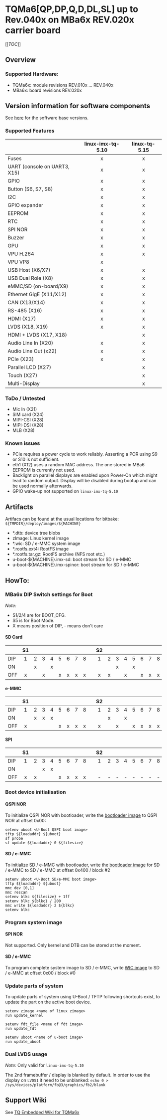 # TQMa6\[QP,DP,Q,D,DL,SL\] up to Rev.040x on MBa6x REV.020x carrier board

[[_TOC_]]

## Overview

### Supported Hardware:

* TQMa6x: module revisions REV.010x ... REV.040x
* MBa6x:  board revisions REV.020x

## Version information for software components

See [here](./README.SoftwareVersions.md) for the software base versions.

### Supported Features

|                              | linux-imx-tq-5.10 | linux-tq-5.15 |
| ---------------------------- | :---------------: | :-----------: |
| Fuses                        |       x           |      x        |
| UART (console on UART3, X15) |       x           |      x        |
| GPIO                         |       x           |      x        |
| Button (S6, S7, S8)          |       x           |      x        |
| I2C                          |       x           |      x        |
| GPIO expander                |       x           |      x        |
| EEPROM                       |       x           |      x        |
| RTC                          |       x           |      x        |
| SPI NOR                      |       x           |      x        |
| Buzzer                       |       x           |      x        |
| GPU                          |       x           |      x        |
| VPU H.264                    |       x           |      x        |
| VPU VP8                      |       x           |               |
| USB Host (X6/X7)             |       x           |      x        |
| USB Dual Role (X8)           |       x           |      x        |
| eMMC/SD (on-board/X9)        |       x           |      x        |
| Ethernet GigE (X11/X12)      |       x           |      x        |
| CAN (X13/X14)                |       x           |      x        |
| RS-485 (X16)                 |       x           |      x        |
| HDMI (X17)                   |       x           |      x        |
| LVDS (X18, X19)              |       x           |      x        |
| HDMI + LVDS (X17, X18)       |                   |      x        |
| Audio Line In (X20)          |       x           |      x        |
| Audio Line Out (x22)         |       x           |      x        |
| PCIe (X23)                   |       x           |      x        |
| Parallel LCD (X27)           |                   |      x        |
| Touch (X27)                  |                   |      x        |
| Multi-Display                |                   |      x        |

### ToDo / Untested
* Mic In (X21)
* SIM card (X24)
* MIPI-CSI (X28)
* MIPI-DSI (X28)
* MLB (X28)

### Known issues

- PCIe requires a power cycle to work reliably. Asserting a POR using S9 or S10 is not sufficient.
- eth1 (X12) uses a random MAC address. The one stored in MBa6 EEPROM is currently not used.
- Backlight on parallel displays are enabled upon Power-On which might lead to random output.
  Display will be disabled during bootup and can be used normally afterwards.
- GPIO wake-up not supported on `linux-imx-tq-5.10`

## Artifacts

Artifacs can be found at the usual locations for bitbake:
`${TMPDIR}/deploy/images/${MACHINE}`

* \*.dtb: device tree blobs
* zImage: Linux kernel image
* \*.wic: SD / e-MMC system image
* \*.rootfs.ext4: RootFS image
* \*.rootfs.tar.gz: RootFS archive (NFS root etc.)
* u-boot-${MACHINE}.imx-sd: boot stream for SD / e-MMC
* u-boot-${MACHINE}.imx-spinor: boot stream for SD / e-MMC

## HowTo:

### MBa6x DIP Switch settings for Boot

_Note:_

* S1/2/4 are for BOOT_CFG.
* S5 is for Boot Mode.
* X means position of DIP, - means don't care

#### SD Card

|         |  S1  |     |      |      |      |      |      |      |    |  S2 |     |     |     |     |     |     |     |    |  S4 |     |     |     |     |     |     |     |    |  S5 |     |
| ------- | :--: | :-: | :--: | :--: | :--: | :--: | :--: | :--: | -- | :-: | :-: | :-: | :-: | :-: | :-: | :-: | :-: | -- | :-: | :-: | :-: | :-: | :-: | :-: | :-: | :-: | -- | :-: | :-: |
| DIP     |  1   |  2  |  3   |  4   |  5   |  6   |  7   |  8   |    |  1  |  2  |  3  |  4  |  5  |  6  |  7  |  8  |    |  1  |  2  |  3  |  4  |  5  |  6  |  7  |  8  |    |  1  |  2  |
| ON      |      |  x  |      |  x   |      |      |      |      |    |     |     |  x  |     |  x  |     |     |     |    |     |     |     |     |     |     |     |     |    |  x  |     |
| OFF     |  x   |     |  x   |      |  x   |  x   |  x   |  x   |    |  x  |  x  |     |  x  |     |  x  |  x  |  x  |    |  -  |  -  |  -  |  -  |  -  |  -  |  -  |  -  |    |     |  x  |

#### e-MMC

|         |  S1  |     |      |      |      |      |      |      |    |  S2 |     |     |     |     |     |     |     |    |  S4 |     |     |     |     |     |     |     |    |  S5 |     |
| ------- | :--: | :-: | :--: | :--: | :--: | :--: | :--: | :--: | -- | :-: | :-: | :-: | :-: | :-: | :-: | :-: | :-: | -- | :-: | :-: | :-: | :-: | :-: | :-: | :-: | :-: | -- | :-: | :-: |
| DIP     |  1   |  2  |  3   |  4   |  5   |  6   |  7   |  8   |    |  1  |  2  |  3  |  4  |  5  |  6  |  7  |  8  |    |  1  |  2  |  3  |  4  |  5  |  6  |  7  |  8  |    |  1  |  2  |
| ON      |      |  x  |  x   |  x   |      |      |      |      |    |     |  x  |     |  x  |     |     |     |     |    |     |     |     |     |     |     |     |     |    |  x  |     |
| OFF     |  x   |     |      |      |  x   |  x   |  x   |  x   |    |  x  |     |  x  |     |  x  |  x  |  x  |  x  |    |  -  |  -  |  -  |  -  |  -  |  -  |  -  |  -  |    |     |  x  |

#### SPI

|         |  S1  |     |      |      |      |      |      |      |    |  S2 |     |     |     |     |     |     |     |    |  S4 |     |     |     |     |     |     |     |    |  S5 |     |
| ------- | :--: | :-: | :--: | :--: | :--: | :--: | :--: | :--: | -- | :-: | :-: | :-: | :-: | :-: | :-: | :-: | :-: | -- | :-: | :-: | :-: | :-: | :-: | :-: | :-: | :-: | -- | :-: | :-: |
| DIP     |  1   |  2  |  3   |  4   |  5   |  6   |  7   |  8   |    |  1  |  2  |  3  |  4  |  5  |  6  |  7  |  8  |    |  1  |  2  |  3  |  4  |  5  |  6  |  7  |  8  |    |  1  |  2  |
| ON      |      |     |  x   |  x   |      |      |      |      |    |     |     |     |     |     |     |     |     |    |     |     |     |  x  |  x  |     |     |     |    |  x  |     |
| OFF     |  x   |  x  |      |      |  x   |  x   |  x   |  x   |    |  -  |  -  |  -  |  -  |  -  |  -  |  -  |  -  |    |  x  |  x  |  x  |     |     |  x  |  x  |  x  |    |     |  x  |

### Boot device initialisation

#### QSPI NOR

To initialize QSPI NOR with bootloader, write the [bootloader image](#artifacts)
to QSPI NOR at offset 0x00:

```
setenv uboot <U-Boot QSPI boot image>
tftp ${loadaddr} ${uboot}
sf probe
sf update ${loadaddr} 0 ${filesize}
```

#### SD / e-MMC

To initialize SD / e-MMC with bootloader, write the [bootloader image](#artifacts)
for SD / e-MMC to SD / e-MMC at offset 0x400 / block #2

```
setenv uboot <U-Boot SD/e-MMC boot image>
tftp ${loadaddr} ${uboot}
mmc dev [0,1]
mmc rescan
setenv blkc ${filesize} + 1ff
setenv blkc ${blkc} / 200
mmc write ${loadaddr} 2 ${blkc}
setenv blkc
```

### Program system image

#### SPI NOR

Not supported. Only kernel and DTB can be stored at the moment.

#### SD / e-MMC

To program complete system image to SD / e-MMC, write [WIC image](#artifacts)
to SD / e-MMC at offset 0x00 / block #0

### Update parts of system

To update parts of system using U-Boot / TFTP following shortcuts exist, to
update the part on the active boot device.

```
setenv zimage <name of linux zimage>
run update_kernel
```

```
setenv fdt_file <name of fdt image>
run update_fdt
```

```
setenv uboot <name of u-boot image>
run update_uboot
```

### Dual LVDS usage

_Note:_ Only valid for `linux-imx-tq-5.10`

The 2nd framebuffer / display is blanked by default. In order to use the display on `LVDS1` it need to be unblanked: `echo 0 > /sys/devices/platform/fb@3/graphics/fb2/blank`

## Support Wiki

See [TQ Embedded Wiki for TQMa6x](https://support.tq-group.com/en/arm/tqma6x)
